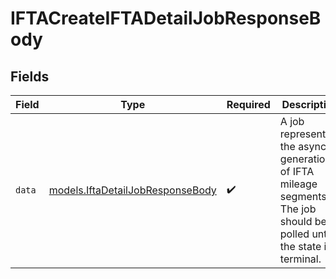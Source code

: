 # IFTACreateIFTADetailJobResponseBody


## Fields

| Field                                                                                                                    | Type                                                                                                                     | Required                                                                                                                 | Description                                                                                                              |
| ------------------------------------------------------------------------------------------------------------------------ | ------------------------------------------------------------------------------------------------------------------------ | ------------------------------------------------------------------------------------------------------------------------ | ------------------------------------------------------------------------------------------------------------------------ |
| `data`                                                                                                                   | [models.IftaDetailJobResponseBody](../models/iftadetailjobresponsebody.md)                                               | :heavy_check_mark:                                                                                                       |  A job representing the async generation of IFTA mileage segments. The job should be polled until the state is terminal. |